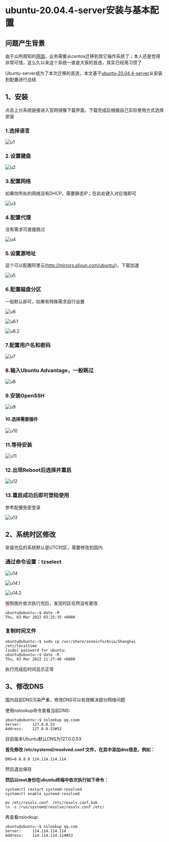 # ubuntu-20.04.4-server安装与基本配置

## 问题产生背景

由于众所周知的[原因](https://blog.centos.org/2020/12/future-is-centos-stream/)，业务需要从centos迁移到其它操作系统了；本人还是觉得非常可惜，这么久以来这个系统一直是大家的首选，其实已经用习惯了

Ubuntu-server成为了本次迁移的首选，本文基于[ubuntu-20.04.4-server](https://ubuntu.com/download/server)从安装到配置进行总结

## 1、安装

点击上分系统链接进入官网镜像下载界面，下载完成后根据自己实际使用方式选择安装

### 1.选择语言

![u1](./image/u1.png)

### 2.设置键盘

![u2](./image/u2.png)

### 3.配置网络

如果你所处的网络没有DHCP，需要静态IP；在此处键入对应值即可

![u3](./image/u3.png)

### 4.配置代理

没有需求可直接跳过

![u4](./image/u4.png)

### 5.设置源地址

这个可以配置阿里云(http://mirrors.aliyun.com/ubuntu/)，下载加速

![u5](./image/u5.png)

### 6.配置磁盘分区

一般默认即可，如果有特殊需求自行设置

![u6](./image/u6.png)

![u6.1](./image/u6.1.png)

![u6.2](./image/u6.2.png)

### 7.配置用户名和密码

![u7](./image/u7.png)

### 8.输入Ubuntu Advantage，一般跳过

![u8](./image/u8.png)

### 9.安装OpenSSH

![u9](./image/u9.png)

#### 10.选择需要插件

![u10](./image/u10.png)

### 11.等待安装

![u11](./image/u11.png)

### 12.出现Reboot后选择并重启

![u12](./image/u12.png)

### 13.重启成功后即可登陆使用

参考配置免密登录

![u13](./image/u13.png)

## 2、系统时区修改

安装完后的系统默认是UTC时区，需要修改到国内

### 通过命令设置：tzselect

![u14](./image/u14.png)

![u14.1](./image/u14.1.png)

![u14.2](./image/u14.2.png)

按照图片依次执行完后，发现时区任然没有更改

```shell
ubuntu@ubuntu:~$ date -R
Thu, 03 Mar 2022 03:25:35 +0000
```

### 复制时间文件

```shell
ubuntu@ubuntu:~$ sudo cp /usr/share/zoneinfo/Asia/Shanghai /etc/localtime 
[sudo] password for ubuntu: 
ubuntu@ubuntu:~$ date -R
Thu, 03 Mar 2022 11:27:40 +0800
```

执行完成后时间显示正常

## 3、修改DNS

国内目前DNS污染严重，修改DNS可以有效解决部分网络问题

使用nslookup命令查看当前DNS:

```she
ubuntu@ubuntu:~$ nslookup qq.coom
Server:		127.0.0.53
Address:	127.0.0.53#53
```

目前版本Ubuntu默认DNS为127.0.0.53

**首先修改 /etc/systemd/resolved.conf 文件，在其中添加dns信息，例如：**

`DNS=8.8.8.8 114.114.114.114`

然后退出保存

**然后以root身份在ubuntu终端中依次执行如下命令：**

```shell
systemctl restart systemd-resolved
systemctl enable systemd-resolved
 
mv /etc/resolv.conf  /etc/resolv.conf.bak
ln -s /run/systemd/resolve/resolv.conf /etc/
```

再查看nslookup:

```shell
ubuntu@ubuntu:~$ nslookup qq.com
Server:		114.114.114.114
Address:	114.114.114.114#53
```
